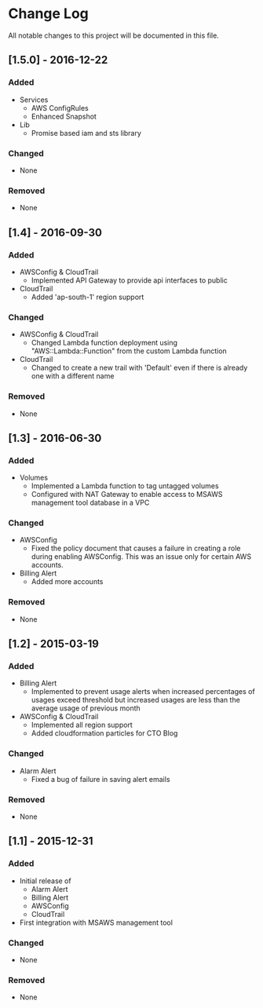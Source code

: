# Change Log
All notable changes to this project will be documented in this file.

## [1.5.0] - 2016-12-22
### Added
- Services
  - AWS ConfigRules
  - Enhanced Snapshot
- Lib
  - Promise based iam and sts library

### Changed
- None

### Removed
- None

## [1.4] - 2016-09-30
### Added
- AWSConfig & CloudTrail
  - Implemented API Gateway to provide api interfaces to public
- CloudTrail
  - Added 'ap-south-1' region support

### Changed
- AWSConfig & CloudTrail
  - Changed Lambda function deployment using "AWS::Lambda::Function" from the custom Lambda function
- CloudTrail
  - Changed to create a new trail with 'Default' even if there is already one with a different name

### Removed
- None

## [1.3] - 2016-06-30
### Added
- Volumes
  - Implemented a Lambda function to tag untagged volumes
  - Configured with NAT Gateway to enable access to MSAWS management tool database in a VPC

### Changed
- AWSConfig
  - Fixed the policy document that causes a failure in creating a role during enabling AWSConfig. This was an issue only for certain AWS accounts.
- Billing Alert
  - Added more accounts

### Removed
- None

## [1.2] - 2015-03-19
### Added
- Billing Alert
  - Implemented to prevent usage alerts when increased percentages of usages exceed threshold but increased usages are less than the average usage of previous month
- AWSConfig & CloudTrail
  - Implemented all region support
  - Added cloudformation particles for CTO Blog

### Changed
- Alarm Alert
  - Fixed a bug of failure in saving alert emails

### Removed
- None

## [1.1] - 2015-12-31
### Added
- Initial release of
  - Alarm Alert
  - Billing Alert
  - AWSConfig
  - CloudTrail
- First integration with MSAWS management tool

### Changed
- None

### Removed
- None
